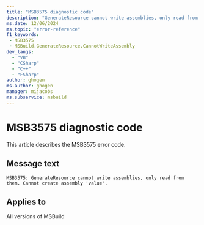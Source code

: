 ```yaml
---
title: "MSB3575 diagnostic code"
description: "GenerateResource cannot write assemblies, only read from them. Cannot create assembly 'value'."
ms.date: 12/06/2024
ms.topic: "error-reference"
f1_keywords:
 - MSB3575
 - MSBuild.GenerateResource.CannotWriteAssembly
dev_langs:
  - "VB"
  - "CSharp"
  - "C++"
  - "FSharp"
author: ghogen
ms.author: ghogen
manager: mijacobs
ms.subservice: msbuild
---
```


# MSB3575 diagnostic code

<!-- :::ErrorDefinitionDescription::: -->
<!-- :::editable-content name="introDescription"::: -->
This article describes the MSB3575 error code.
<!-- :::editable-content-end::: -->

## Message text

```output
MSB3575: GenerateResource cannot write assemblies, only read from them. Cannot create assembly 'value'.
```

<!-- :::editable-content name="postOutputDescription"::: -->
<!--
{StrBegin="MSB3575: "}
-->
<!-- :::editable-content-end::: -->
<!-- :::ErrorDefinitionDescription-end::: -->

## Applies to

All versions of MSBuild
